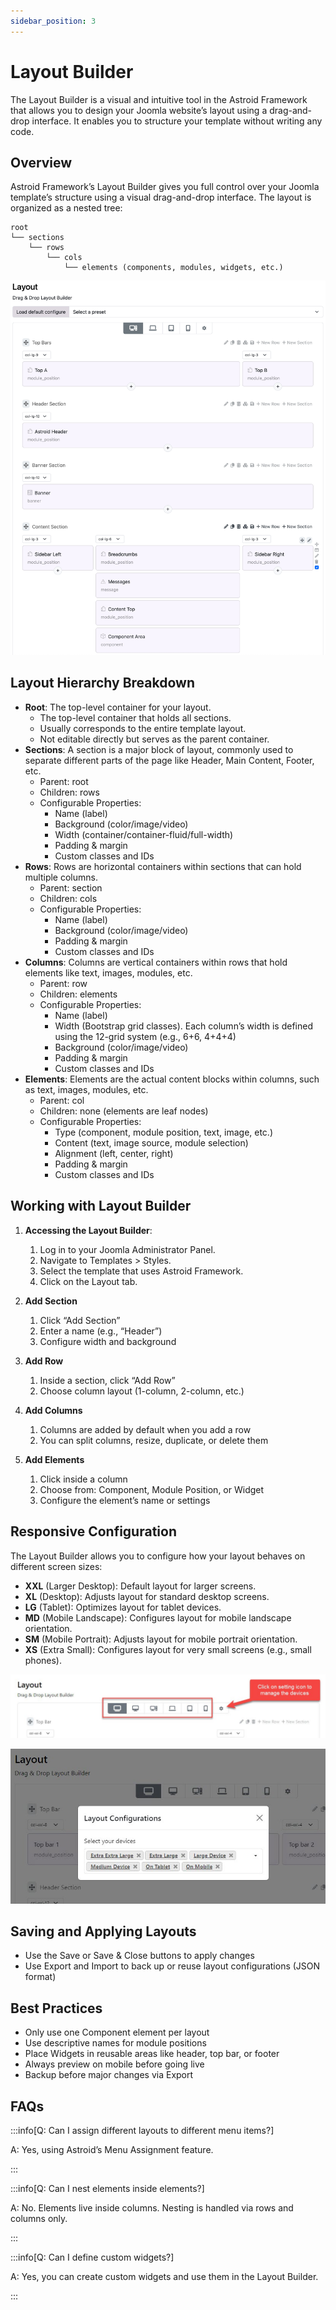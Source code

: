 ```yaml
---
sidebar_position: 3
---
```


# Layout Builder

The Layout Builder is a visual and intuitive tool in the Astroid Framework that allows you to design your Joomla website’s layout using a drag-and-drop interface. It enables you to structure your template without writing any code.

## Overview

Astroid Framework’s Layout Builder gives you full control over your Joomla template’s structure using a visual drag-and-drop interface. The layout is organized as a nested tree:

``` 
root  
└── sections  
    └── rows  
        └── cols  
            └── elements (components, modules, widgets, etc.)
```

![layout-builder.jpg](../../static/img/style-system/layout-builder.jpg)

## Layout Hierarchy Breakdown

* **Root**: The top-level container for your layout.
  * The top-level container that holds all sections.
  * Usually corresponds to the entire template layout.
  * Not editable directly but serves as the parent container.
* **Sections**: A section is a major block of layout, commonly used to separate different parts of the page like Header, Main Content, Footer, etc.
  * Parent: root
  * Children: rows
  * Configurable Properties:
    * Name (label)
    * Background (color/image/video)
    * Width (container/container-fluid/full-width)
    * Padding & margin
    * Custom classes and IDs
* **Rows**: Rows are horizontal containers within sections that can hold multiple columns.
  * Parent: section
  * Children: cols
  * Configurable Properties:
    * Name (label)
    * Background (color/image/video)
    * Padding & margin
    * Custom classes and IDs
* **Columns**: Columns are vertical containers within rows that hold elements like text, images, modules, etc.
  * Parent: row
  * Children: elements
  * Configurable Properties:
    * Name (label)
    * Width (Bootstrap grid classes). Each column’s width is defined using the 12-grid system (e.g., 6+6, 4+4+4)
    * Background (color/image/video)
    * Padding & margin
    * Custom classes and IDs
* **Elements**: Elements are the actual content blocks within columns, such as text, images, modules, etc.
  * Parent: col
  * Children: none (elements are leaf nodes)
  * Configurable Properties:
    * Type (component, module position, text, image, etc.)
    * Content (text, image source, module selection)
    * Alignment (left, center, right)
    * Padding & margin
    * Custom classes and IDs

## Working with Layout Builder

1. **Accessing the Layout Builder**:
   1. Log in to your Joomla Administrator Panel.
   2. Navigate to Templates > Styles.
   3. Select the template that uses Astroid Framework.
   4. Click on the Layout tab.
2. **Add Section**
    1.	Click “Add Section”
    2.	Enter a name (e.g., “Header”)
    3.	Configure width and background

3. **Add Row**
   1.	Inside a section, click “Add Row”
   2.	Choose column layout (1-column, 2-column, etc.)

4. **Add Columns**
   1.	Columns are added by default when you add a row
   2.	You can split columns, resize, duplicate, or delete them

5. **Add Elements**
   1.	Click inside a column
   2.	Choose from: Component, Module Position, or Widget
   3.	Configure the element’s name or settings

## Responsive Configuration

The Layout Builder allows you to configure how your layout behaves on different screen sizes:

* **XXL** \(Larger Desktop\): Default layout for larger screens.
* **XL** \(Desktop\): Adjusts layout for standard desktop screens.
* **LG** \(Tablet\): Optimizes layout for tablet devices.
* **MD** \(Mobile Landscape\): Configures layout for mobile landscape orientation.
* **SM** \(Mobile Portrait\): Adjusts layout for mobile portrait orientation.
* **XS** \(Extra Small\): Configures layout for very small screens (e.g., small phones).

![responsive-layout-icons.jpeg](../../static/img/style-system/responsive-layout-icons.jpeg)

![responsive-layout-selected.jpeg](../../static/img/style-system/responsive-layout-selected.jpeg)

## Saving and Applying Layouts

* Use the Save or Save & Close buttons to apply changes
* Use Export and Import to back up or reuse layout configurations (JSON format)

## Best Practices

* Only use one Component element per layout
* Use descriptive names for module positions
* Place Widgets in reusable areas like header, top bar, or footer
* Always preview on mobile before going live
* Backup before major changes via Export

## FAQs

:::info[Q: Can I assign different layouts to different menu items?]

A: Yes, using Astroid’s Menu Assignment feature.

:::

:::info[Q: Can I nest elements inside elements?]

A: No. Elements live inside columns. Nesting is handled via rows and columns only.

:::

:::info[Q: Can I define custom widgets?]

A: Yes, you can create custom widgets and use them in the Layout Builder.

:::